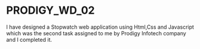 # PRODIGY_WD_02

I have designed a Stopwatch web application using Html,Css and Javascript which was the second task assigned to me by Prodigy Infotech company and I completed it.
